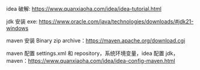 idea 破解: https://www.quanxiaoha.com/idea/idea-tutorial.html

jdk 安装 exe: https://www.oracle.com/java/technologies/downloads/#jdk21-windows

maven 安装 Binary zip archive：https://maven.apache.org/download.cgi

maven 配置 settings.xml 和 repository，系统环境变量，idea 配置 jdk，maven：https://www.quanxiaoha.com/idea/idea-config-maven.html
